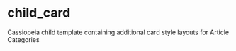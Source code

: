 # child_card
Cassiopeia child template containing additional card style layouts for Article Categories
